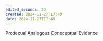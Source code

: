 ```yaml
---
edited_seconds: 30
created: 2024-11-27T17:49
date: 2024-11-27T17:49
---
```

Prodecual
Analogous
Coneceptual
Evidence
